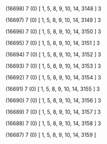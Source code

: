 (16698) 7 (0) [ 1, 5, 8, 9, 10, 14, 3148 ] 3 


(16697) 7 (0) [ 1, 5, 8, 9, 10, 14, 3149 ] 3 


(16696) 7 (0) [ 1, 5, 8, 9, 10, 14, 3150 ] 3 


(16695) 7 (0) [ 1, 5, 8, 9, 10, 14, 3151 ] 3 


(16694) 7 (0) [ 1, 5, 8, 9, 10, 14, 3152 ] 3 


(16693) 7 (0) [ 1, 5, 8, 9, 10, 14, 3153 ] 3 


(16692) 7 (0) [ 1, 5, 8, 9, 10, 14, 3154 ] 3 


(16691) 7 (0) [ 1, 5, 8, 9, 10, 14, 3155 ] 3 


(16690) 7 (0) [ 1, 5, 8, 9, 10, 14, 3156 ] 3 


(16689) 7 (0) [ 1, 5, 8, 9, 10, 14, 3157 ] 3 


(16688) 7 (0) [ 1, 5, 8, 9, 10, 14, 3158 ] 3 


(16687) 7 (0) [ 1, 5, 8, 9, 10, 14, 3159 ]  

